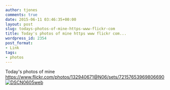 ```yaml
---
author: tjones
comments: true
date: 2015-06-11 03:46:35+00:00
layout: post
slug: todays-photos-of-mine-https-www-flickr-com
title: Today's photos of mine https www flickr com...
wordpress_id: 2354
post_format:
- Link
tags:
- photos
---
```


Today's photos of mine
https://www.flickr.com/photos/132940671@N06/sets/72157653969806690
[![DSCN0605web](http://www.theojones.name/wp-content/uploads/2015/06/DSCN0605web.jpg)](http://www.theojones.name/wp-content/uploads/2015/06/DSCN0605web.jpg)

